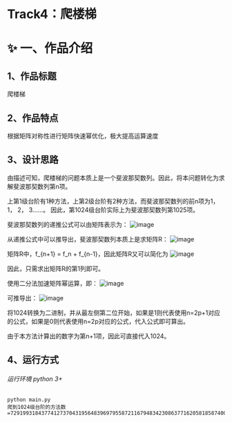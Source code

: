 # Track4：爬楼梯

# ✨ 一、作品介绍
## 1、作品标题

爬楼梯

## 2、作品特点

根据矩阵对称性进行矩阵快速幂优化，极大提高运算速度

## 3、设计思路

由描述可知，爬楼梯的问题本质上是一个斐波那契数列。因此，将本问题转化为求解斐波那契数列第n项。

上第1级台阶有1种方法，上第2级台阶有2种方法，而斐波那契数列的前n项为1， 1， 2， 3……。
因此，第1024级台阶实际上为斐波那契数列第1025项。

斐波那契数列的递推公式可以由矩阵表示为：
![image](https://gitlab.dev.21vianet.com/liu.xingchen/mountain_climbing/-/tree/main/imgs/formula2.png)


从递推公式中可以推导出，斐波那契数列本质上是求矩阵R：
![image](https://gitlab.dev.21vianet.com/liu.xingchen/mountain_climbing/-/tree/main/imgs/formula1.png)

矩阵R中，f_{n+1} = f_n + f_{n-1}，因此矩阵R又可以简化为
![image](https://gitlab.dev.21vianet.com/liu.xingchen/mountain_climbing/-/tree/main/imgs/formula3.png)

因此，只需求出矩阵R的第1列即可。

使用二分法加速矩阵幂运算，即：
![image](https://gitlab.dev.21vianet.com/liu.xingchen/mountain_climbing/-/tree/main/imgs/formula4.png)

可推导出：
![image](https://gitlab.dev.21vianet.com/liu.xingchen/mountain_climbing/-/tree/main/imgs/formula5.png)

将1024转换为二进制，并从最左侧第二位开始，如果是1则代表使用n=2p+1对应的公式，如果是0则代表使用n=2p对应的公式，代入公式即可算出。

由于本方法计算出的数字为第n+1项，因此可直接代入1024。


##  4、运行方式
###### 运行环境 python 3+

```shell
python main.py
爬到1024级台阶的方法数=7291993184377412737043195648396979558721167948342308637716205818587400148912186579874409368754354848994831816250311893410648104792440789475340471377366852420526027975140687031196633477605718294523235826853392138525
```
